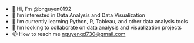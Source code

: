 - 👋 Hi, I’m @bnguyen0192
- 👀 I’m interested in Data Analysis and Data Visualization
- 🌱 I’m currently learning Python, R, Tableau, and other data analysis tools
- 💞️ I’m looking to collaborate on data analysis and visualization projects
- 📫 How to reach me nguyenqd730@gmail.com

<!---
bnguyen0192/bnguyen0192 is a ✨ special ✨ repository because its `README.md` (this file) appears on your GitHub profile.
You can click the Preview link to take a look at your changes.
--->
